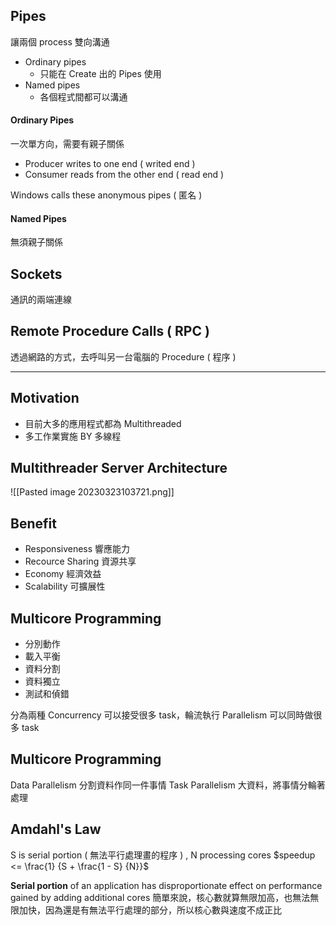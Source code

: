 ## Pipes
讓兩個 process 雙向溝通

+ Ordinary pipes
	+ 只能在 Create 出的 Pipes 使用
+ Named pipes
	+ 各個程式間都可以溝通

#### Ordinary Pipes
一次單方向，需要有親子關係
+ Producer writes to one end ( writed end )
+ Consumer reads from the other end ( read end )

Windows calls these anonymous pipes ( 匿名 )

#### Named Pipes
無須親子關係

## Sockets 
通訊的兩端連線

## Remote Procedure Calls ( RPC )
透過網路的方式，去呼叫另一台電腦的 Procedure ( 程序 )

---

## Motivation
+ 目前大多的應用程式都為 Multithreaded
+ 多工作業實施 BY 多線程

## Multithreader Server Architecture
![[Pasted image 20230323103721.png]]

## Benefit
+ Responsiveness 響應能力
+ Recource Sharing 資源共享
+ Economy 經濟效益
+ Scalability 可擴展性

## Multicore Programming
+ 分別動作
+ 載入平衡
+ 資料分割
+ 資料獨立
+ 測試和偵錯


分為兩種
Concurrency  可以接受很多 task，輪流執行
Parallelism     可以同時做很多 task

## Multicore Programming
Data Parallelism 分割資料作同一件事情
Task Parallelism  大資料，將事情分輪著處理

## Amdahl's Law
S is serial portion ( 無法平行處理畫的程序 ) , N processing cores 
$speedup <= \frac{1} {S + \frac{1 - S} {N}}$

**Serial portion** of an application has disproportionate effect on performance gained by adding additional cores
簡單來說，核心數就算無限加高，也無法無限加快，因為還是有無法平行處理的部分，所以核心數與速度不成正比



